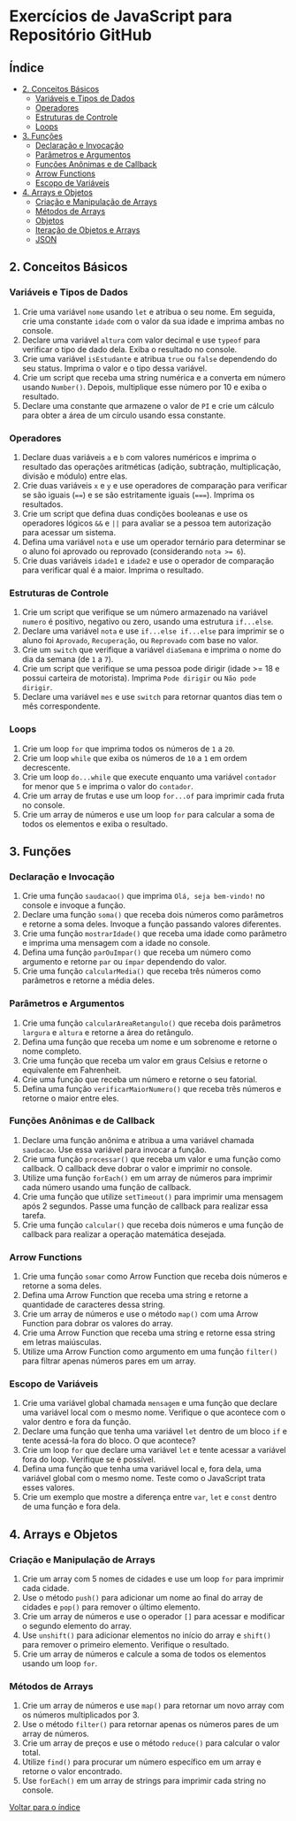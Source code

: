 # Exercícios de JavaScript para Repositório GitHub

## Índice
- [2. Conceitos Básicos](#2-conceitos-básicos)
  - [Variáveis e Tipos de Dados](#variáveis-e-tipos-de-dados)
  - [Operadores](#operadores)
  - [Estruturas de Controle](#estruturas-de-controle)
  - [Loops](#loops)
- [3. Funções](#3-funções)
  - [Declaração e Invocação](#declaração-e-invocação)
  - [Parâmetros e Argumentos](#parâmetros-e-argumentos)
  - [Funções Anônimas e de Callback](#funções-anônimas-e-de-callback)
  - [Arrow Functions](#arrow-functions)
  - [Escopo de Variáveis](#escopo-de-variáveis)
- [4. Arrays e Objetos](#4-arrays-e-objetos)
  - [Criação e Manipulação de Arrays](#criação-e-manipulação-de-arrays)
  - [Métodos de Arrays](#métodos-de-arrays)
  - [Objetos](#objetos)
  - [Iteração de Objetos e Arrays](#iteração-de-objetos-e-arrays)
  - [JSON](#json)

## 2. Conceitos Básicos

### Variáveis e Tipos de Dados
1. Crie uma variável `nome` usando `let` e atribua o seu nome. Em seguida, crie uma constante `idade` com o valor da sua idade e imprima ambas no console.
2. Declare uma variável `altura` com valor decimal e use `typeof` para verificar o tipo de dado dela. Exiba o resultado no console.
3. Crie uma variável `isEstudante` e atribua `true` ou `false` dependendo do seu status. Imprima o valor e o tipo dessa variável.
4. Crie um script que receba uma string numérica e a converta em número usando `Number()`. Depois, multiplique esse número por 10 e exiba o resultado.
5. Declare uma constante que armazene o valor de `PI` e crie um cálculo para obter a área de um círculo usando essa constante.

### Operadores
1. Declare duas variáveis `a` e `b` com valores numéricos e imprima o resultado das operações aritméticas (adição, subtração, multiplicação, divisão e módulo) entre elas.
2. Crie duas variáveis `x` e `y` e use operadores de comparação para verificar se são iguais (`==`) e se são estritamente iguais (`===`). Imprima os resultados.
3. Crie um script que defina duas condições booleanas e use os operadores lógicos `&&` e `||` para avaliar se a pessoa tem autorização para acessar um sistema.
4. Defina uma variável `nota` e use um operador ternário para determinar se o aluno foi aprovado ou reprovado (considerando `nota >= 6`).
5. Crie duas variáveis `idade1` e `idade2` e use o operador de comparação para verificar qual é a maior. Imprima o resultado.

### Estruturas de Controle
1. Crie um script que verifique se um número armazenado na variável `numero` é positivo, negativo ou zero, usando uma estrutura `if...else`.
2. Declare uma variável `nota` e use `if...else if...else` para imprimir se o aluno foi `Aprovado`, `Recuperação`, ou `Reprovado` com base no valor.
3. Crie um `switch` que verifique a variável `diaSemana` e imprima o nome do dia da semana (de `1` a `7`).
4. Crie um script que verifique se uma pessoa pode dirigir (idade >= 18 e possui carteira de motorista). Imprima `Pode dirigir` ou `Não pode dirigir`.
5. Declare uma variável `mes` e use `switch` para retornar quantos dias tem o mês correspondente.

### Loops
1. Crie um loop `for` que imprima todos os números de `1` a `20`.
2. Crie um loop `while` que exiba os números de `10` a `1` em ordem decrescente.
3. Crie um loop `do...while` que execute enquanto uma variável `contador` for menor que `5` e imprima o valor do `contador`.
4. Crie um array de frutas e use um loop `for...of` para imprimir cada fruta no console.
5. Crie um array de números e use um loop `for` para calcular a soma de todos os elementos e exiba o resultado.

## 3. Funções

### Declaração e Invocação
1. Crie uma função `saudacao()` que imprima `Olá, seja bem-vindo!` no console e invoque a função.
2. Declare uma função `soma()` que receba dois números como parâmetros e retorne a soma deles. Invoque a função passando valores diferentes.
3. Crie uma função `mostrarIdade()` que receba uma idade como parâmetro e imprima uma mensagem com a idade no console.
4. Defina uma função `parOuImpar()` que receba um número como argumento e retorne `par` ou `ímpar` dependendo do valor.
5. Crie uma função `calcularMedia()` que receba três números como parâmetros e retorne a média deles.

### Parâmetros e Argumentos
1. Crie uma função `calcularAreaRetangulo()` que receba dois parâmetros `largura` e `altura` e retorne a área do retângulo.
2. Defina uma função que receba um nome e um sobrenome e retorne o nome completo.
3. Crie uma função que receba um valor em graus Celsius e retorne o equivalente em Fahrenheit.
4. Crie uma função que receba um número e retorne o seu fatorial.
5. Defina uma função `verificarMaiorNumero()` que receba três números e retorne o maior entre eles.

### Funções Anônimas e de Callback
1. Declare uma função anônima e atribua a uma variável chamada `saudacao`. Use essa variável para invocar a função.
2. Crie uma função `processar()` que receba um valor e uma função como callback. O callback deve dobrar o valor e imprimir no console.
3. Utilize uma função `forEach()` em um array de números para imprimir cada número usando uma função de callback.
4. Crie uma função que utilize `setTimeout()` para imprimir uma mensagem após 2 segundos. Passe uma função de callback para realizar essa tarefa.
5. Crie uma função `calcular()` que receba dois números e uma função de callback para realizar a operação matemática desejada.

### Arrow Functions
1. Crie uma função `somar` como Arrow Function que receba dois números e retorne a soma deles.
2. Defina uma Arrow Function que receba uma string e retorne a quantidade de caracteres dessa string.
3. Crie um array de números e use o método `map()` com uma Arrow Function para dobrar os valores do array.
4. Crie uma Arrow Function que receba uma string e retorne essa string em letras maiúsculas.
5. Utilize uma Arrow Function como argumento em uma função `filter()` para filtrar apenas números pares em um array.

### Escopo de Variáveis
1. Crie uma variável global chamada `mensagem` e uma função que declare uma variável local com o mesmo nome. Verifique o que acontece com o valor dentro e fora da função.
2. Declare uma função que tenha uma variável `let` dentro de um bloco `if` e tente acessá-la fora do bloco. O que acontece?
3. Crie um loop `for` que declare uma variável `let` e tente acessar a variável fora do loop. Verifique se é possível.
4. Defina uma função que tenha uma variável local e, fora dela, uma variável global com o mesmo nome. Teste como o JavaScript trata esses valores.
5. Crie um exemplo que mostre a diferença entre `var`, `let` e `const` dentro de uma função e fora dela.

## 4. Arrays e Objetos

### Criação e Manipulação de Arrays
1. Crie um array com 5 nomes de cidades e use um loop `for` para imprimir cada cidade.
2. Use o método `push()` para adicionar um nome ao final do array de cidades e `pop()` para remover o último elemento.
3. Crie um array de números e use o operador `[]` para acessar e modificar o segundo elemento do array.
4. Use `unshift()` para adicionar elementos no início do array e `shift()` para remover o primeiro elemento. Verifique o resultado.
5. Crie um array de números e calcule a soma de todos os elementos usando um loop `for`.

### Métodos de Arrays
1. Crie um array de números e use `map()` para retornar um novo array com os números multiplicados por 3.
2. Use o método `filter()` para retornar apenas os números pares de um array de números.
3. Crie um array de preços e use o método `reduce()` para calcular o valor total.
4. Utilize `find()` para procurar um número específico em um array e retorne o valor encontrado.
5. Use `forEach()` em um array de strings para imprimir cada string no console.

[Voltar para o índice](#índice)

